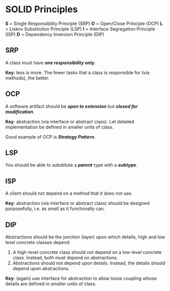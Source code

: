 # SOLID Principles
**S** = Single Responsibility Principle (SRP)
**O** = Open/Close Principle (OCP)
**L** = Liskov Substitution Principle (LSP)
**I** = Interface Segregation Principle (ISP)
**D** = Dependency Inversion Principle (DIP)

## SRP
A class must have ***one responsibility only***.

**Key**: less is more. The fewer tasks that a class is responsible for (via methods), the better. 

## OCP
A software artifact should be ***open to extension*** but ***closed for modification***.

**Key**: abstraction (via interface or abstract class). Let detailed implementation be defined in smaller units of class.

Good example of OCP is ***Strategy Pattern***.

## LSP
You should be able to substitute a ***parent*** type with a ***subtype***.

## ISP
A client should not depend on a method that it does not use.

**Key**: abstraction (via interface or abstract class) should be designed purposefully, i.e. as small as it functionally can.

## DIP
Abstractions should be the junction (layer) upon which details, high and low level concrete classes depend

1. A high-level concrete class should not depend on a low-level concrete class. Instead, both must depend on abstractions.
2. Abstractions should not depend upon details. Instead, the details should depend upon abstractions.

**Key**: (again) use interface for abstraction to allow loose coupling whose details are defined in smaller units of class.
